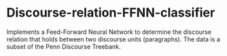 # Discourse-relation-FFNN-classifier
Implements a Feed-Forward Neural Network to determine the discourse relation that holds between two discourse units (paragraphs). The data is a subset of the Penn Discourse Treebank.
